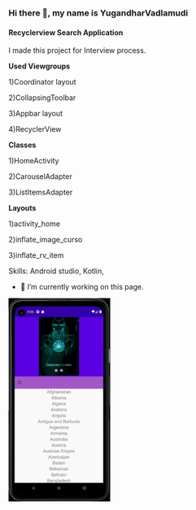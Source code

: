 ### Hi there 👋, my name is YugandharVadlamudi
#### Recyclerview Search Application

I made this project for Interview process.

**Used Viewgroups**

1)Coordinator layout

2)CollapsingToolbar

3)Appbar layout

4)RecyclerView

**Classes**

1)HomeActivity

2)CarouselAdapter

3)ListItemsAdapter

**Layouts**

1)activity_home

2)inflate_image_curso

3)inflate_rv_item



Skills: Android studio, Kotlin,

- 🔭 I’m currently working on this page. 






<img src="https://github.com/YugandharVadlamudi/MindTechApplication/blob/master/app/images/final-record.gif" width="200" height="400" />
